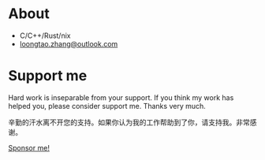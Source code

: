 # About

- C/C++/Rust/nix
- [loongtao.zhang@outlook.com](loongtao.zhang@outlook.com)

# Support me

Hard work is inseparable from your support. If you think my work has helped you, please consider support me. Thanks very much.

辛勤的汗水离不开您的支持。如果你认为我的工作帮助到了你，请支持我。非常感谢。

[Sponsor me!](https://github.com/cathaysia/cathaysia/issues/1)
